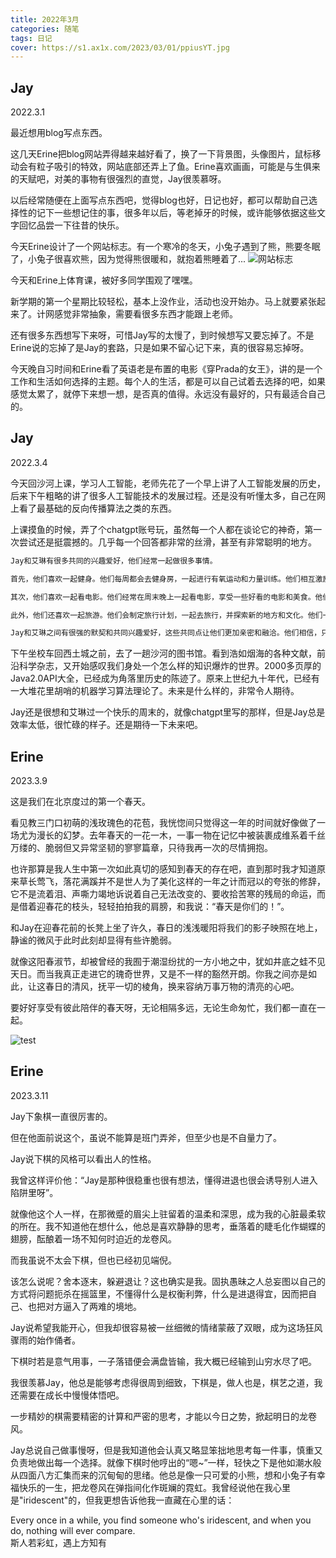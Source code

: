```yaml
---
title: 2022年3月
categories: 随笔
tags: 日记
cover: https://s1.ax1x.com/2023/03/01/ppiusYT.jpg
---
```

## Jay
2022.3.1

最近想用blog写点东西。

这几天Erine把blog网站弄得越来越好看了，换了一下背景图，头像图片，鼠标移动会有粒子吸引的特效，网站底部还弄上了鱼。Erine喜欢画画，可能是与生俱来的天赋吧，对美的事物有很强烈的直觉，Jay很羡慕呀。

以后经常随便在上面写点东西吧，觉得blog也好，日记也好，都可以帮助自己选择性的记下一些想记住的事，很多年以后，等老掉牙的时候，或许能够依据这些文字回忆品尝一下往昔的快乐。

今天Erine设计了一个网站标志。有一个寒冷的冬天，小兔子遇到了熊，熊要冬眠了，小兔子很喜欢熊，因为觉得熊很暖和，就抱着熊睡着了...
![网站标志](/pics/网站标志.png)

今天和Erine上体育课，被好多同学围观了嘿嘿。

新学期的第一个星期比较轻松，基本上没作业，活动也没开始办。马上就要紧张起来了。计网感觉非常抽象，需要看很多东西才能跟上老师。

还有很多东西想写下来呀，可惜Jay写的太慢了，到时候想写又要忘掉了。不是Erine说的忘掉了是Jay的套路，只是如果不留心记下来，真的很容易忘掉呀。

今天晚自习时间和Erine看了英语老是布置的电影《穿Prada的女王》，讲的是一个工作和生活如何选择的主题。每个人的生活，都是可以自己试着去选择的吧，如果感觉太累了，就停下来想一想，是否真的值得。永远没有最好的，只有最适合自己的。

## Jay
2022.3.4

今天回沙河上课，学习人工智能，老师先花了一个早上讲了人工智能发展的历史，后来下午粗略的讲了很多人工智能技术的发展过程。还是没有听懂太多，自己在网上看了最基础的反向传播算法之类的东西。

上课摸鱼的时候，弄了个chatgpt账号玩，虽然每一个人都在谈论它的神奇，第一次尝试还是挺震撼的。几乎每一个回答都非常的丝滑，甚至有非常聪明的地方。

```txt
Jay和艾琳有很多共同的兴趣爱好，他们经常一起做很多事情。

首先，他们喜欢一起健身。他们每周都会去健身房，一起进行有氧运动和力量训练。他们相互激励和支持，帮助对方保持健康和身材。

其次，他们喜欢一起看电影。他们经常在周末晚上一起看电影，享受一些好看的电影和美食。他们分享自己的感受和观点，一起评价电影的情节和表演。

此外，他们还喜欢一起旅游。他们会制定旅行计划，一起去旅行，并探索新的地方和文化。他们一起拍照留念，分享自己的旅行经验和感受。

Jay和艾琳之间有很强的默契和共同兴趣爱好，这些共同点让他们更加亲密和融洽。他们相信，只有通过共同的努力和经历，他们才能够度过一生中的艰难险阻，共同走向未来。
```

下午坐校车回西土城之前，去了一趟沙河的图书馆。看到浩如烟海的各种文献，前沿科学杂志，又开始感叹我们身处一个怎么样的知识爆炸的世界。2000多页厚的Java2.0API大全，已经成为角落里历史的陈迹了。原来上世纪九十年代，已经有一大堆花里胡哨的机器学习算法理论了。未来是什么样的，非常令人期待。

Jay还是很想和艾琳过一个快乐的周末的，就像chatgpt里写的那样，但是Jay总是效率太低，很忙碌的样子。还是期待一下未来吧。

## Erine
2023.3.9

这是我们在北京度过的第一个春天。

看见教三门口初萌的浅玫瑰色的花苞，我恍惚间只觉得这一年的时间就好像做了一场尤为漫长的幻梦。去年春天的一花一木，一事一物在记忆中被装裹成维系着千丝万缕的、脆弱但又异常坚韧的寥寥篇章，只待我再一次的尽情拥抱。

也许那算是我人生中第一次如此真切的感知到春天的存在吧，直到那时我才知道原来草长莺飞，落花满蹊并不是世人为了美化这样的一年之计而冠以的夸张的修辞，它不是流着泪、声嘶力竭地诉说着自己无法改变的、要收拾苦寒的残局的命运，而是借着迎春花的枝头，轻轻拍拍我的肩膀，和我说：“春天是你们的！”。

和Jay在迎春花前的长凳上坐了许久，春日的浅浅暖阳将我们的影子映照在地上，静谧的微风于此时此刻却显得有些许脆弱。

就像这阳春淑节，却被曾经的我囿于潮湿纷扰的一方小地之中，犹如井底之蛙不见天日。而当我真正走进它的瑰奇世界，又是不一样的豁然开朗。你我之间亦是如此，让这春日的清风，抚平一切的棱角，换来容纳万事万物的清亮的心吧。

要好好享受有彼此陪伴的春天呀，无论相隔多远，无论生命匆忙，我们都一直在一起。

![test](https://blog-pics.obs.cn-north-4.myhuaweicloud.com/兔年快乐by艾琳.png)
## Erine
2023.3.11

Jay下象棋一直很厉害的。

但在他面前说这个，虽说不能算是班门弄斧，但至少也是不自量力了。

Jay说下棋的风格可以看出人的性格。

我曾这样评价他：“Jay是那种很稳重也很有想法，懂得进退也很会诱导别人进入陷阱里呀”。

就像他这个人一样，在那微蹙的眉尖上驻留着的温柔和深思，成为我的心脏最柔软的所在。我不知道他在想什么，他总是喜欢静静的思考，垂落着的睫毛化作蝴蝶的翅膀，酝酿着一场不知何时迫近的龙卷风。

而我虽说不太会下棋，但也已经初见端倪。

该怎么说呢？舍本逐末，躲避退让？这也确实是我。固执愚昧之人总妄图以自己的方式将问题扼杀在摇篮里，不懂得什么是权衡利弊，什么是进退得宜，因而把自己、也把对方逼入了两难的境地。

Jay说希望我能开心，但我却很容易被一丝细微的情绪蒙蔽了双眼，成为这场狂风骤雨的始作俑者。

下棋时若是意气用事，一子落错便会满盘皆输，我大概已经输到山穷水尽了吧。

我很羡慕Jay，他总是能够考虑得很周到细致，下棋是，做人也是，棋艺之道，我还需要在成长中慢慢体悟吧。

一步精妙的棋需要精密的计算和严密的思考，才能以今日之势，掀起明日的龙卷风。

Jay总说自己做事慢呀，但是我知道他会认真又略显笨拙地思考每一件事，慎重又负责地做出每一个选择。就像下棋时他哼出的“嗯~”一样，轻快之下是他如潮水般从四面八方汇集而来的沉甸甸的思绪。他总是像一只可爱的小熊，想和小兔子有幸福快乐的一生，把龙卷风在弹指间化作斑斓的霓虹。我曾经说他在我心里是"iridescent"的，但我更想告诉他我一直藏在心里的话：

Every once in a while, you find someone who's iridescent, and when you do, nothing will ever compare.  
斯人若彩虹，遇上方知有
